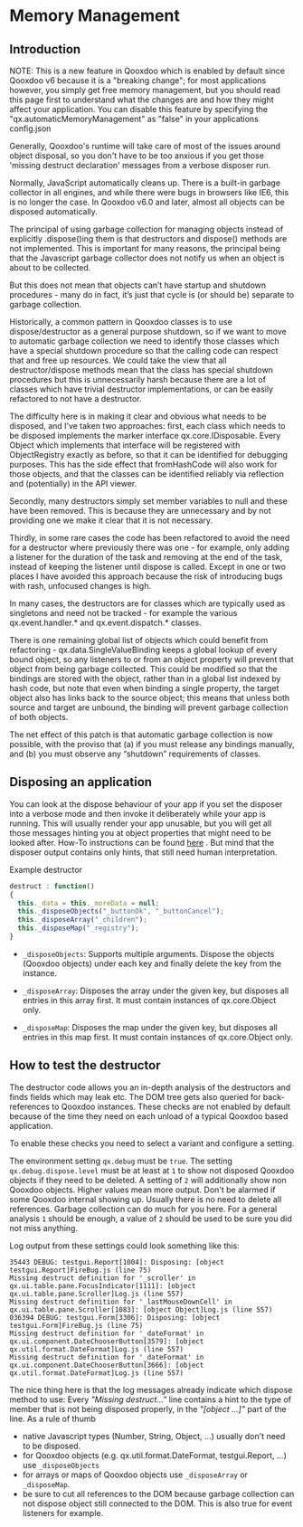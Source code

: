 # Memory Management

## Introduction

NOTE: This is a new feature in Qooxdoo which is enabled by default since Qooxdoo
v6 because it is a "breaking change"; for most applications however, you simply
get free memory management, but you should read this page first to understand
what the changes are and how they might affect your application. You can disable
this feature by specifying the "qx.automaticMemoryManagement" as "false" in your
applications config.json

Generally, Qooxdoo's runtime will take care of most of the issues around object
disposal, so you don't have to be too anxious if you get those 'missing destruct
declaration' messages from a verbose disposer run.

Normally, JavaScript automatically cleans up. There is a built-in garbage
collector in all engines, and while there were bugs in browsers like IE6, this
is no longer the case. In Qooxdoo v6.0 and later, almost all objects can be
disposed automatically.

The principal of using garbage collection for managing objects instead of
explicitly .dispose()ing them is that destructors and dispose() methods are not
implemented. This is important for many reasons, the principal being that the
Javascript garbage collector does not notify us when an object is about to be
collected.

But this does not mean that objects can’t have startup and shutdown procedures -
many do in fact, it’s just that cycle is (or should be) separate to garbage
collection.

Historically, a common pattern in Qooxdoo classes is to use dispose/destructor
as a general purpose shutdown, so if we want to move to automatic garbage
collection we need to identify those classes which have a special shutdown
procedure so that the calling code can respect that and free up resources. We
could take the view that all destructor/dispose methods mean that the class has
special shutdown procedures but this is unnecessarily harsh because there are a
lot of classes which have trivial destructor implementations, or can be easily
refactored to not have a destructor.

The difficulty here is in making it clear and obvious what needs to be disposed,
and I’ve taken two approaches: first, each class which needs to be disposed
implements the marker interface qx.core.IDisposable. Every Object which
implements that interface will be registered with ObjectRegistry exactly as
before, so that it can be identified for debugging purposes. This has the side
effect that fromHashCode will also work for those objects, and that the classes
can be identified reliably via reflection and (potentially) in the API viewer.

Secondly, many destructors simply set member variables to null and these have
been removed. This is because they are unnecessary and by not providing one we
make it clear that it is not necessary.

Thirdly, in some rare cases the code has been refactored to avoid the need for a
destructor where previously there was one - for example, only adding a listener
for the duration of the task and removing at the end of the task, instead of
keeping the listener until dispose is called. Except in one or two places I have
avoided this approach because the risk of introducing bugs with rash, unfocused
changes is high.

In many cases, the destructors are for classes which are typically used as
singletons and need not be tracked - for example the various qx.event.handler.\*
and qx.event.dispatch.\* classes.

There is one remaining global list of objects which could benefit from
refactoring - qx.data.SingleValueBinding keeps a global lookup of every bound
object, so any listeners to or from an object property will prevent that object
from being garbage collected. This could be modified so that the bindings are
stored with the object, rather than in a global list indexed by hash code, but
note that even when binding a single property, the target object also has links
back to the source object; this means that unless both source and target are
unbound, the binding will prevent garbage collection of both objects.

The net effect of this patch is that automatic garbage collection is now
possible, with the proviso that (a) if you must release any bindings manually,
and (b) you must observe any “shutdown” requirements of classes.

## Disposing an application

You can look at the dispose behaviour of your app if you set the disposer into a
verbose mode and then invoke it deliberately while your app is running. This
will usually render your app unusable, but you will get all those messages
hinting you at object properties that might need to be looked after. How-To
instructions can be found [here](#how-to-test-the-destructor) . But mind that
the disposer output contains only hints, that still need human interpretation.

Example destructor

```javascript
destruct : function()
{
  this._data = this._moreData = null;
  this._disposeObjects("_buttonOk", "_buttonCancel");
  this._disposeArray("_children");
  this._disposeMap("_registry");
}
```

- `_disposeObjects`: Supports multiple arguments. Dispose the objects (Qooxdoo
  objects) under each key and finally delete the key from the instance.

- `_disposeArray`: Disposes the array under the given key, but disposes all
  entries in this array first. It must contain instances of qx.core.Object only.

- `_disposeMap`: Disposes the map under the given key, but disposes all entries
  in this map first. It must contain instances of qx.core.Object only.

## How to test the destructor

The destructor code allows you an in-depth analysis of the destructors and finds
fields which may leak etc. The DOM tree gets also queried for back-references to
Qooxdoo instances. These checks are not enabled by default because of the time
they need on each unload of a typical Qooxdoo based application.

To enable these checks you need to select a variant and configure a setting.

The environment setting `qx.debug` must be `true`. The setting
`qx.debug.dispose.level` must be at least at `1` to show not disposed Qooxdoo
objects if they need to be deleted. A setting of `2` will additionally show non
Qooxdoo objects. Higher values mean more output. Don't be alarmed if some
Qooxdoo internal showing up. Usually there is no need to delete all references.
Garbage collection can do much for you here. For a general analysis `1` should
be enough, a value of `2` should be used to be sure you did not miss anything.

Log output from these settings could look something like this:

```
35443 DEBUG: testgui.Report[1004]: Disposing: [object testgui.Report]FireBug.js (line 75)
Missing destruct definition for '_scroller' in qx.ui.table.pane.FocusIndicator[1111]: [object qx.ui.table.pane.Scroller]Log.js (line 557)
Missing destruct definition for '_lastMouseDownCell' in qx.ui.table.pane.Scroller[1083]: [object Object]Log.js (line 557)
036394 DEBUG: testgui.Form[3306]: Disposing: [object testgui.Form]FireBug.js (line 75)
Missing destruct definition for '_dateFormat' in qx.ui.component.DateChooserButton[3579]: [object qx.util.format.DateFormat]Log.js (line 557)
Missing destruct definition for '_dateFormat' in qx.ui.component.DateChooserButton[3666]: [object qx.util.format.DateFormat]Log.js (line 557)
```

The nice thing here is that the log messages already indicate which dispose
method to use: Every _"Missing destruct..."_ line contains a hint to the type of
member that is not being disposed properly, in the _"[object ...]"_ part of the
line. As a rule of thumb

- native Javascript types (Number, String, Object, ...) usually don't need to be
  disposed.
- for Qooxdoo objects (e.g. qx.util.format.DateFormat, testgui.Report, ...) use
  `_disposeObjects`
- for arrays or maps of Qooxdoo objects use `_disposeArray` or `_disposeMap`.
- be sure to cut all references to the DOM because garbage collection can not
  dispose object still connected to the DOM. This is also true for event
  listeners for example.
